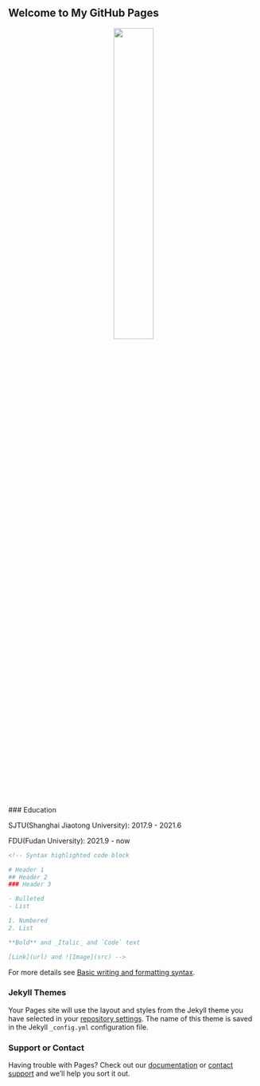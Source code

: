 ## Welcome to My GitHub Pages

<!-- You can use the [editor on GitHub](https://github.com/DearMrWangwll/DearMrWangwll.github.io/edit/main/index.md) to maintain and preview the content for your website in Markdown files.

Whenever you commit to this repository, GitHub Pages will run [Jekyll](https://jekyllrb.com/) to rebuild the pages in your site, from the content in your Markdown files. -->
<!-- https://z3.ax1x.com/2021/11/15/I2mGRA.jpg -->
<div align="center">
<img src=https://z3.ax1x.com/2021/11/15/I2mGRA.jpg width=40% />
</div>
### Education

SJTU(Shanghai Jiaotong University): 2017.9 - 2021.6

FDU(Fudan University): 2021.9 - now

<!-- Markdown is a lightweight and easy-to-use syntax for styling your writing. It includes conventions for -->

<!-- [![I2mGRA.jpg](https://z3.ax1x.com/2021/11/15/I2mGRA.jpg)](https://imgtu.com/i/I2mGRA) -->
```markdown
<!-- Syntax highlighted code block

# Header 1
## Header 2
### Header 3

- Bulleted
- List

1. Numbered
2. List

**Bold** and _Italic_ and `Code` text

[Link](url) and ![Image](src) -->
```

For more details see [Basic writing and formatting syntax](https://docs.github.com/en/github/writing-on-github/getting-started-with-writing-and-formatting-on-github/basic-writing-and-formatting-syntax).

### Jekyll Themes

Your Pages site will use the layout and styles from the Jekyll theme you have selected in your [repository settings](https://github.com/DearMrWangwll/DearMrWangwll.github.io/settings/pages). The name of this theme is saved in the Jekyll `_config.yml` configuration file.

### Support or Contact

Having trouble with Pages? Check out our [documentation](https://docs.github.com/categories/github-pages-basics/) or [contact support](https://support.github.com/contact) and we’ll help you sort it out.
